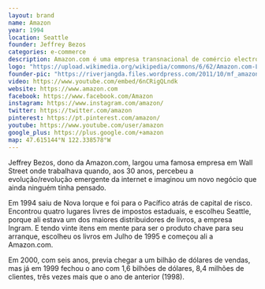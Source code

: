 ```yaml
---
layout: brand
name: Amazon
year: 1994
location: Seattle
founder: Jeffrey Bezos
categories: e-commerce
description: Amazon.com é uma empresa transnacional de comércio electrónico.
logo: "https://upload.wikimedia.org/wikipedia/commons/6/62/Amazon.com-Logo.svg"
founder-pic: "https://riverjangda.files.wordpress.com/2011/10/mf_amazon_f.jpg"
video: https://www.youtube.com/embed/6nCRigQLndk
website: https://www.amazon.com
facebook: https://www.facebook.com/Amazon
instagram: https://www.instagram.com/amazon/
twitter: https://twitter.com/amazon
pinterest: https://pt.pinterest.com/amazon/
youtube: https://www.youtube.com/user/amazon
google_plus: https://plus.google.com/+amazon
map: 47.615144°N 122.338578°W
---
```


Jeffrey Bezos, dono da Amazon.com, largou uma famosa empresa em Wall Street onde trabalhava quando, aos 30 anos, percebeu a evolução/revolução emergente da internet e imaginou um novo negócio que ainda ninguém tinha pensado.

Em 1994 saiu de Nova Iorque e foi para o Pacífico atrás de capital de risco. Encontrou quatro lugares livres de impostos estaduais, e escolheu Seattle, porque ali estava um dos maiores distribuidores de livros, a empresa Ingram. E tendo vinte itens em mente para ser o produto chave para seu arranque, escolheu os livros em Julho de 1995 e começou ali a Amazon.com.

Em 2000, com seis anos, previa chegar a um bilhão de dólares de vendas, mas já em 1999 fechou o ano com 1,6 bilhões de dólares, 8,4 milhões de clientes, três vezes mais que o ano de anterior (1998).